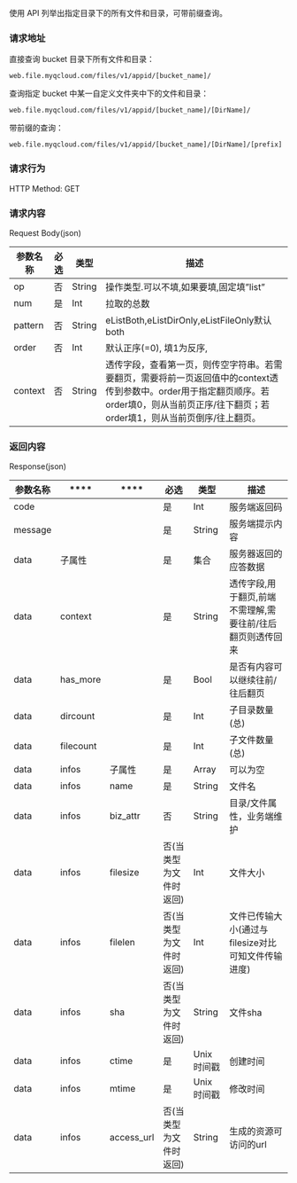 使用 API 列举出指定目录下的所有文件和目录，可带前缀查询。



### 请求地址

直接查询 bucket 目录下所有文件和目录：

`web.file.myqcloud.com/files/v1/appid/[bucket_name]/`

查询指定 bucket 中某一自定义文件夹中下的文件和目录：

`web.file.myqcloud.com/files/v1/appid/[bucket_name]/[DirName]/`

带前缀的查询：

`web.file.myqcloud.com/files/v1/appid/[bucket_name]/[DirName]/[prefix]`



### 请求行为

HTTP Method: GET



### 请求内容

Request Body(json)

| 参数名称    | **必选** | **类型** | **描述**                                   |
| ------- | ------ | ------ | ---------------------------------------- |
| op      | 否      | String | 操作类型.可以不填,如果要填,固定填”list”                 |
| num     | 是      | Int    | 拉取的总数                                    |
| pattern | 否      | String | eListBoth,eListDirOnly,eListFileOnly默认both |
| order   | 否      | Int    | 默认正序(=0), 填1为反序,                         |
| context | 否      | String | 透传字段，查看第一页，则传空字符串。若需要翻页，需要将前一页返回值中的context透传到参数中。order用于指定翻页顺序。若order填0，则从当前页正序/往下翻页；若order填1，则从当前页倒序/往上翻页。 |



### 返回内容

Response(json)

| 参数名称    | ****      | ****       | **必选**       | **类型**  | **描述**                          |
| ------- | --------- | ---------- | ------------ | ------- | ------------------------------- |
| code    |           |            | 是            | Int     | 服务端返回码                          |
| message |           |            | 是            | String  | 服务端提示内容                         |
| data    | 子属性       |            | 是            | 集合      | 服务器返回的应答数据                      |
| data    | context   |            | 是            | String  | 透传字段,用于翻页,前端不需理解,需要往前/往后翻页则透传回来 |
| data    | has_more  |            | 是            | Bool    | 是否有内容可以继续往前/往后翻页                |
| data    | dircount  |            | 是            | Int     | 子目录数量(总)                        |
| data    | filecount |            | 是            | Int     | 子文件数量(总)                        |
| data    | infos     | 子属性        | 是            | Array   | 可以为空                            |
| data    | infos     | name       | 是            | String  | 文件名                             |
| data    | infos     | biz_attr   | 否            | String  | 目录/文件属性，业务端维护                   |
| data    | infos     | filesize   | 否(当类型为文件时返回) | Int     | 文件大小                            |
| data    | infos     | filelen    | 否(当类型为文件时返回) | Int     | 文件已传输大小(通过与filesize对比可知文件传输进度)  |
| data    | infos     | sha        | 否(当类型为文件时返回) | String  | 文件sha                           |
| data    | infos     | ctime      | 是            | Unix时间戳 | 创建时间                            |
| data    | infos     | mtime      | 是            | Unix时间戳 | 修改时间                            |
| data    | infos     | access_url | 否(当类型为文件时返回) | String  | 生成的资源可访问的url                    |